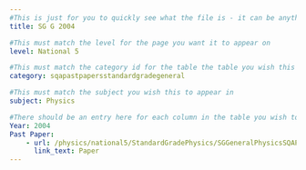 ```yaml
---
#This is just for you to quickly see what the file is - it can be anything you want
title: SG G 2004

#This must match the level for the page you want it to appear on
level: National 5

#This must match the category id for the table the table you wish this to appear in
category: sqapastpapersstandardgradegeneral

#This must match the subject you wish this to appear in
subject: Physics

#There should be an entry here for each column in the table you wish to populate:
Year: 2004
Past Paper:
    - url: /physics/national5/StandardGradePhysics/SGGeneralPhysicsSQAPP/SGGeneralPhysicsSQApp2004.pdf
      link_text: Paper
---
```


